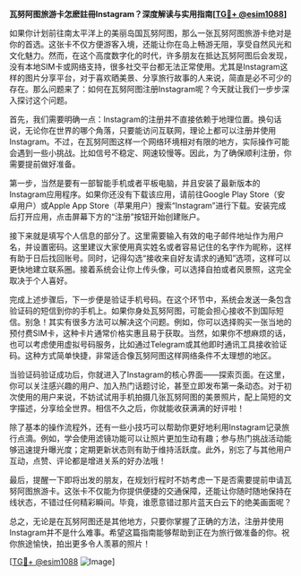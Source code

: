 **瓦努阿图旅游卡怎麽註冊Instagram？深度解读与实用指南[[TG💪+ @esim1088](https://t.me/s/esim1088)]**

如果你计划前往南太平洋上的美丽岛国瓦努阿图，那么一张瓦努阿图旅游卡绝对是你的首选。这张卡不仅方便游客入境，还能让你在岛上畅游无阻，享受自然风光和文化魅力。然而，在这个高度数字化的时代，许多朋友在抵达瓦努阿图后会发现，没有本地SIM卡或网络支持，很多社交平台都无法正常使用。尤其是Instagram这样的图片分享平台，对于喜欢晒美景、分享旅行故事的人来说，简直是必不可少的存在。那么问题来了：如何在瓦努阿图注册Instagram呢？今天就让我们一步步深入探讨这个问题。

首先，我们需要明确一点：Instagram的注册并不直接依赖于地理位置。换句话说，无论你在世界的哪个角落，只要能访问互联网，理论上都可以注册并使用Instagram。不过，在瓦努阿图这样一个网络环境相对有限的地方，实际操作可能会遇到一些小挑战。比如信号不稳定、网速较慢等。因此，为了确保顺利注册，你需要提前做好准备。

第一步，当然是要有一部智能手机或者平板电脑，并且安装了最新版本的Instagram应用程序。如果你还没有下载该应用，请前往Google Play Store（安卓用户）或Apple App Store（苹果用户）搜索“Instagram”进行下载。安装完成后打开应用，点击屏幕下方的“注册”按钮开始创建账户。

接下来就是填写个人信息的部分了。这里需要输入有效的电子邮件地址作为用户名，并设置密码。这里建议大家使用真实姓名或者容易记住的名字作为昵称，这样有助于日后找回账号。同时，记得勾选“接收来自好友请求的通知”选项，这样可以更快地建立联系圈。接着系统会让你上传头像，可以选择自拍或者风景照，这完全取决于个人喜好。

完成上述步骤后，下一步便是验证手机号码。在这个环节中，系统会发送一条包含验证码的短信到你的手机上。如果你身处瓦努阿图，可能会担心接收不到国际短信。别急！其实有很多方法可以解决这个问题。例如，你可以选择购买一张当地的预付费SIM卡，这种卡片通常价格实惠且易于获取。当然，如果你不想麻烦的话，也可以考虑使用虚拟号码服务，比如通过Telegram或其他即时通讯工具接收验证码。这种方式简单快捷，非常适合像瓦努阿图这样网络条件不太理想的地区。

当验证码验证成功后，你就进入了Instagram的核心界面——探索页面。在这里，你可以关注感兴趣的用户、加入热门话题讨论，甚至立即发布第一条动态。对于初次使用的用户来说，不妨试试用手机拍摄几张瓦努阿图的美景照片，配上简短的文字描述，分享给全世界。相信不久之后，你就能收获满满的好评啦！

除了基本的操作流程外，还有一些小技巧可以帮助你更好地利用Instagram记录旅行点滴。例如，学会使用滤镜功能可以让照片更加生动有趣；参与热门挑战活动能够迅速提升曝光度；定期更新状态则有助于维持活跃度。此外，别忘了与其他用户互动，点赞、评论都是增进关系的好办法哦！

最后，提醒一下即将出发的朋友，在规划行程时不妨考虑一下是否需要提前申请瓦努阿图旅游卡。这张卡不仅能为你提供便捷的交通保障，还能让你随时随地保持在线状态，不错过任何精彩瞬间。毕竟，谁愿意错过那片蓝天白云下的绝美画面呢？

总之，无论是在瓦努阿图还是其他地方，只要你掌握了正确的方法，注册并使用Instagram并不是什么难事。希望这篇指南能够帮助到正在为旅行做准备的你。祝你旅途愉快，拍出更多令人羡慕的照片！

[[TG💪+ @esim1088](https://t.me/s/esim1088) ![Image](https://i.postimg.cc/4NQfJmqS/Snipaste-2025-05-13-00-14-12.png)]
